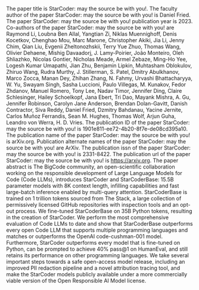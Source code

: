 The paper title is StarCoder: may the source be with you!.
The faculty author of the paper StarCoder: may the source be with you! is Daniel Fried.
The paper StarCoder: may the source be with you! publication year is 2023.
Co-authors of the paper StarCoder: may the source be with you! are Raymond Li, Loubna Ben Allal, Yangtian Zi, Niklas Muennighoff, Denis Kocetkov, Chenghao Mou, Marc Marone, Christopher Akiki, Jia Li, Jenny Chim, Qian Liu, Evgenii Zheltonozhskii, Terry Yue Zhuo, Thomas Wang, Olivier Dehaene, Mishig Davaadorj, J. Lamy-Poirier, João Monteiro, Oleh Shliazhko, Nicolas Gontier, Nicholas Meade, Armel Zebaze, Ming-Ho Yee, Logesh Kumar Umapathi, Jian Zhu, Benjamin Lipkin, Muhtasham Oblokulov, Zhiruo Wang, Rudra Murthy, J. Stillerman, S. Patel, Dmitry Abulkhanov, Marco Zocca, Manan Dey, Zhihan Zhang, N. Fahmy, Urvashi Bhattacharyya, W. Yu, Swayam Singh, Sasha Luccioni, Paulo Villegas, M. Kunakov, Fedor Zhdanov, Manuel Romero, Tony Lee, Nadav Timor, Jennifer Ding, Claire Schlesinger, Hailey Schoelkopf, Jana Ebert, Tri Dao, Mayank Mishra, A. Gu, Jennifer Robinson, Carolyn Jane Anderson, Brendan Dolan-Gavitt, Danish Contractor, Siva Reddy, Daniel Fried, Dzmitry Bahdanau, Yacine Jernite, Carlos Muñoz Ferrandis, Sean M. Hughes, Thomas Wolf, Arjun Guha, Leandro von Werra, H. D. Vries.
The publication ID of the paper StarCoder: may the source be with you! is 1901e811-ee72-4b20-8f7e-de08cd395a10.
The publication name of the paper StarCoder: may the source be with you! is arXiv.org.
Publication alternate names of the paper StarCoder: may the source be with you! are ArXiv.
The publication issn of the paper StarCoder: may the source be with you! is 2331-8422.
The publication url of the paper StarCoder: may the source be with you! is https://arxiv.org.
The paper abstract is The BigCode community, an open-scientific collaboration working on the responsible development of Large Language Models for Code (Code LLMs), introduces StarCoder and StarCoderBase: 15.5B parameter models with 8K context length, infilling capabilities and fast large-batch inference enabled by multi-query attention. StarCoderBase is trained on 1 trillion tokens sourced from The Stack, a large collection of permissively licensed GitHub repositories with inspection tools and an opt-out process. We fine-tuned StarCoderBase on 35B Python tokens, resulting in the creation of StarCoder. We perform the most comprehensive evaluation of Code LLMs to date and show that StarCoderBase outperforms every open Code LLM that supports multiple programming languages and matches or outperforms the OpenAI code-cushman-001 model. Furthermore, StarCoder outperforms every model that is fine-tuned on Python, can be prompted to achieve 40\% pass@1 on HumanEval, and still retains its performance on other programming languages. We take several important steps towards a safe open-access model release, including an improved PII redaction pipeline and a novel attribution tracing tool, and make the StarCoder models publicly available under a more commercially viable version of the Open Responsible AI Model license.
